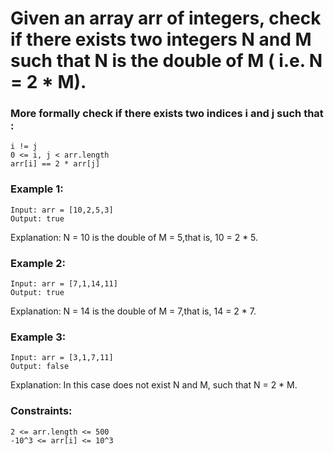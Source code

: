 # Given an array arr of integers, check if there exists two integers N and M such that N is the double of M ( i.e. N = 2 * M).

### More formally check if there exists two indices i and j such that :

    i != j
    0 <= i, j < arr.length
    arr[i] == 2 * arr[j]

 

### Example 1:

    Input: arr = [10,2,5,3]
    Output: true   
Explanation: N = 10 is the double of M = 5,that is, 10 = 2 * 5.

### Example 2:

    Input: arr = [7,1,14,11]
    Output: true
Explanation: N = 14 is the double of M = 7,that is, 14 = 2 * 7.

### Example 3:

    Input: arr = [3,1,7,11]
    Output: false
Explanation: In this case does not exist N and M, such that N = 2 * M.

 

### Constraints:

    2 <= arr.length <= 500
    -10^3 <= arr[i] <= 10^3




